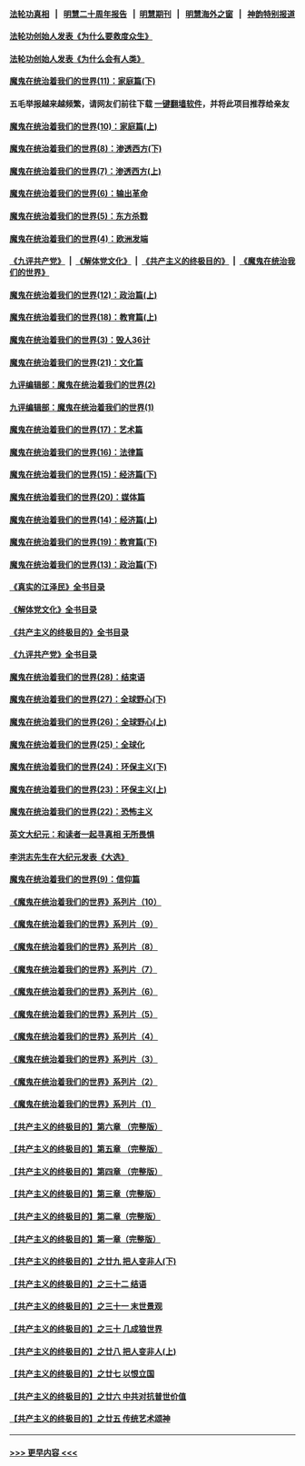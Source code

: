 #### [法轮功真相](https://github.com/gfw-breaker/truth/blob/master/README.md?t=0) &nbsp;&nbsp;|&nbsp;&nbsp; [明慧二十周年报告](https://github.com/gfw-breaker/mh-reports/blob/master/README.md?t=0) &nbsp;&nbsp;|&nbsp;&nbsp;[明慧期刊](https://github.com/gfw-breaker/mh-qikan) &nbsp;&nbsp;|&nbsp;&nbsp; [明慧海外之窗](https://github.com/gfw-breaker/mh-news/blob/master/README.md?t=0) &nbsp;&nbsp;|&nbsp;&nbsp; [神韵特别报道](https://github.com/gfw-breaker/mh-news/blob/master/shenyun.md?t=0)
#### [法轮功创始人发表《为什么要救度众生》](../pages/nsc422/n13975246.md?t=06260043) 
#### [法轮功创始人发表《为什么会有人类》](../pages/nsc422/n13912117.md?t=06260043) 
#### [魔鬼在统治着我们的世界(11)：家庭篇(下)](../pages/nsc422/n10440961.md?t=06260043) 
#### 五毛举报越来越频繁，请网友们前往下载 [一键翻墙软件](https://github.com/gfw-breaker/ssr-accounts)，并将此项目推荐给亲友
#### [魔鬼在统治着我们的世界(10)：家庭篇(上)](../pages/nsc422/n10435448.md?t=06260043) 
#### [魔鬼在统治着我们的世界(8)：渗透西方(下)](../pages/nsc422/n10429603.md?t=06260043) 
#### [魔鬼在统治着我们的世界(7)：渗透西方(上)](../pages/nsc422/n10426013.md?t=06260043) 
#### [魔鬼在统治着我们的世界(6)：输出革命](../pages/nsc422/n10421536.md?t=06260043) 
#### [魔鬼在统治着我们的世界(5)：东方杀戮](../pages/nsc422/n10417707.md?t=06260043) 
#### [魔鬼在统治着我们的世界(4)：欧洲发端](../pages/nsc422/n10414890.md?t=06260043) 
#### [《九评共产党》](https://github.com/begood0513/9ping.md/blob/master/README.md) &nbsp;|&nbsp; [《解体党文化》](../../../../jtdwh.md/blob/master/README.md)  &nbsp;|&nbsp; [《共产主义的终极目的》](../../../../gczydzjmd.md/blob/master/README.md) &nbsp;|&nbsp; [《魔鬼在统治我们的世界》](../../../../mgztzwmdsj.md/blob/master/README.md) 
#### [魔鬼在统治着我们的世界(12)：政治篇(上)](../pages/nsc422/n10444576.md?t=06260043) 
#### [魔鬼在统治着我们的世界(18)：教育篇(上)](../pages/nsc422/n10526970.md?t=06260043) 
#### [魔鬼在统治着我们的世界(3)：毁人36计](../pages/nsc422/n10411583.md?t=06260043) 
#### [魔鬼在统治着我们的世界(21)：文化篇](../pages/nsc422/n10597706.md?t=06260043) 
#### [九评编辑部：魔鬼在统治着我们的世界(2)](../pages/nsc422/n10410036.md?t=06260043) 
#### [九评编辑部：魔鬼在统治着我们的世界(1)](../pages/nsc422/n10406825.md?t=06260043) 
#### [魔鬼在统治着我们的世界(17)：艺术篇](../pages/nsc422/n10499093.md?t=06260043) 
#### [魔鬼在统治着我们的世界(16)：法律篇](../pages/nsc422/n10485969.md?t=06260043) 
#### [魔鬼在统治着我们的世界(15)：经济篇(下)](../pages/nsc422/n10469975.md?t=06260043) 
#### [魔鬼在统治着我们的世界(20)：媒体篇](../pages/nsc422/n10586579.md?t=06260043) 
#### [魔鬼在统治着我们的世界(14)：经济篇(上)](../pages/nsc422/n10457370.md?t=06260043) 
#### [魔鬼在统治着我们的世界(19)：教育篇(下)](../pages/nsc422/n10564808.md?t=06260043) 
#### [魔鬼在统治着我们的世界(13)：政治篇(下)](../pages/nsc422/n10448270.md?t=06260043) 
#### [《真实的江泽民》全书目录](../pages/nsc422/n13721399.md?t=06260043) 
#### [《解体党文化》全书目录](../pages/nsc422/n13721157.md?t=06260043) 
#### [《共产主义的终极目的》全书目录](../pages/nsc422/n13721048.md?t=06260043) 
#### [《九评共产党》全书目录](../pages/nsc422/n13708085.md?t=06260043) 
#### [魔鬼在统治着我们的世界(28)：结束语](../pages/nsc422/n10936246.md?t=06260043) 
#### [魔鬼在统治着我们的世界(27)：全球野心(下)](../pages/nsc422/n10928319.md?t=06260043) 
#### [魔鬼在统治着我们的世界(26)：全球野心(上)](../pages/nsc422/n10900318.md?t=06260043) 
#### [魔鬼在统治着我们的世界(25)：全球化](../pages/nsc422/n10788205.md?t=06260043) 
#### [魔鬼在统治着我们的世界(24)：环保主义(下)](../pages/nsc422/n10695307.md?t=06260043) 
#### [魔鬼在统治着我们的世界(23)：环保主义(上)](../pages/nsc422/n10688613.md?t=06260043) 
#### [魔鬼在统治着我们的世界(22)：恐怖主义](../pages/nsc422/n10614727.md?t=06260043) 
#### [英文大纪元：和读者一起寻真相 无所畏惧](../pages/nsc422/n12542027.md?t=06260043) 
#### [李洪志先生在大纪元发表《大选》](../pages/nsc422/n12534746.md?t=06260043) 
#### [魔鬼在统治着我们的世界(9)：信仰篇](../pages/nsc422/n10432159.md?t=06260043) 
#### [《魔鬼在统治着我们的世界》系列片（10）](../pages/nsc422/n12292670.md?t=06260043) 
#### [《魔鬼在统治着我们的世界》系列片（9）](../pages/nsc422/n12290859.md?t=06260043) 
#### [《魔鬼在统治着我们的世界》系列片（8）](../pages/nsc422/n12287445.md?t=06260043) 
#### [《魔鬼在统治着我们的世界》系列片（7）](../pages/nsc422/n12283425.md?t=06260043) 
#### [《魔鬼在统治着我们的世界》系列片（6）](../pages/nsc422/n12282314.md?t=06260043) 
#### [《魔鬼在统治着我们的世界》系列片（5）](../pages/nsc422/n12281419.md?t=06260043) 
#### [《魔鬼在统治着我们的世界》系列片（4）](../pages/nsc422/n12274024.md?t=06260043) 
#### [《魔鬼在统治着我们的世界》系列片（3）](../pages/nsc422/n12271322.md?t=06260043) 
#### [《魔鬼在统治着我们的世界》系列片（2）](../pages/nsc422/n12269049.md?t=06260043) 
#### [《魔鬼在统治着我们的世界》系列片（1）](../pages/nsc422/n12267575.md?t=06260043) 
#### [【共产主义的终极目的】第六章 （完整版）](../pages/nsc422/n11428913.md?t=06260043) 
#### [【共产主义的终极目的】第五章 （完整版）](../pages/nsc422/n11428912.md?t=06260043) 
#### [【共产主义的终极目的】第四章 （完整版）](../pages/nsc422/n11428907.md?t=06260043) 
#### [【共产主义的终极目的】第三章（完整版）](../pages/nsc422/n11428848.md?t=06260043) 
#### [【共产主义的终极目的】第二章（完整版）](../pages/nsc422/n11428831.md?t=06260043) 
#### [【共产主义的终极目的】第一章（完整版）](../pages/nsc422/n11417651.md?t=06260043) 
#### [【共产主义的终极目的】之廿九 把人变非人(下)](../pages/nsc422/n11344140.md?t=06260043) 
#### [【共产主义的终极目的】之三十二 结语](../pages/nsc422/n11360535.md?t=06260043) 
#### [【共产主义的终极目的】之三十一 末世景观](../pages/nsc422/n11351129.md?t=06260043) 
#### [【共产主义的终极目的】之三十 几成狼世界](../pages/nsc422/n11348280.md?t=06260043) 
#### [【共产主义的终极目的】之廿八 把人变非人(上)](../pages/nsc422/n11340492.md?t=06260043) 
#### [【共产主义的终极目的】之廿七 以恨立国](../pages/nsc422/n11336944.md?t=06260043) 
#### [【共产主义的终极目的】之廿六 中共对抗普世价值](../pages/nsc422/n11324785.md?t=06260043) 
#### [【共产主义的终极目的】之廿五 传统艺术颂神](../pages/nsc422/n11296396.md?t=06260043) 

----
#### [ >>> 更早内容 <<< ](../indexes/nsc422-earlier.md)
